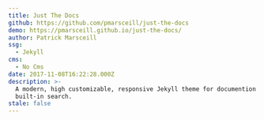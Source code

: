 ```yaml
---
title: Just The Docs
github: https://github.com/pmarsceill/just-the-docs
demo: https://pmarsceill.github.io/just-the-docs/
author: Patrick Marsceill
ssg:
  - Jekyll
cms:
  - No Cms
date: 2017-11-08T16:22:28.000Z
description: >-
  A modern, high customizable, responsive Jekyll theme for documention with
  built-in search.
stale: false
---
```

